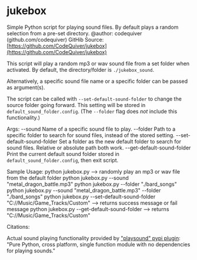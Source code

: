 # jukebox
Simple Python script for playing sound files. By default plays a random selection from a pre-set directory.
@author: codequiver (github.com/codequiver)
GitHib Source: [https://github.com/CodeQuiver/jukebox](https://github.com/CodeQuiver/jukebox)

This script will play a random mp3 or wav sound file from a set folder when activated. 
By default, the directory/folder is `./jukebox_sound`.

Alternatively, a specific sound file name or a specific folder can be passed as argument(s).

The script can be called with `--set-default-sound-folder` to change the source folder going forward.
This setting will be stored in `default_sound_folder.config`. (The `--folder` flag does *not* include this functionality.)

Args:
--sound                        Name of a specific sound file to play.
--folder                       Path to a specific folder to search for sound files, instead of the stored setting.
--set-default-sound-folder     Set a folder as the new default folder to search for sound files. Relative or absolute path both work.
--get-default-sound-folder     Print the current default sound folder stored in `default_sound_folder.config`, then exit script.

Sample Usage:
    python jukebox.py                                                           --> randomly play an mp3 or wav file from the default folder
    python jukebox.py --sound "metal_dragon_battle.mp3"
    python jukebox.py --folder "./bard_songs"
    python jukebox.py --sound "metal_dragon_battle.mp3" --folder "./bard_songs"
    python jukebox.py --set-default-sound-folder "C://Music/Game_Tracks/Custom" --> returns success message or fail message
    python jukebox.py --get-default-sound-folder                                --> returns "C://Music/Game_Tracks/Custom"

Citations:

Actual sound playing functionality provided by ["playsound" pypi plugin](https://pypi.org/project/playsound/): "Pure Python, cross platform, single function module with no dependencies for playing sounds."
